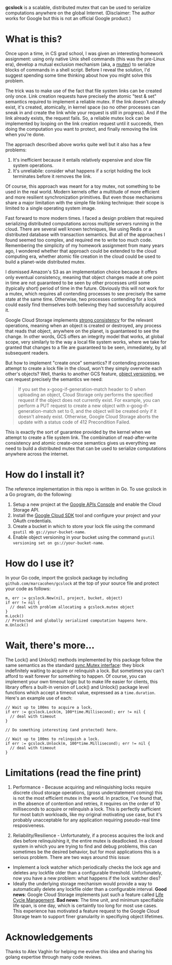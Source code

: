 
**gcslock** is a scalable, distributed mutex that can be used to serialize computations anywhere on the global Internet. (Disclaimer: The author works for Google but this is not an official Google product.)

# What is this?

Once upon a time, in CS grad school, I was given an interesting homework assignment: using only native Unix shell commands (this was the pre-Linux era), develop a mutual exclusion mechanism (aka, a [mutex](https://en.wikipedia.org/wiki/Mutual_exclusion)) to serialize blocks of commands in a shell script. Before I reveal the solution, I'd suggest spending some time thinking about how you might solve this problem.

The trick was to make use of the fact that file system links can be created only once. Link creation requests have precisely the atomic "test & set" semantics required to implement a reliable mutex. If the link doesn't already exist, it's created, atomically, in kernel space (so no other processes can sneak in and create the link while your request is still in progress). And if the link already exists, the request fails. So, a reliable mutex lock can be implemented by looping on the link creation request until it succeeds, then doing the computation you want to protect, and finally removing the link when you're done.

The approach described above works quite well but it also has a few problems:

1. It's inefficient because it entails relatively expensive and slow file system operations.
2. It's unreliabile: consider what happens if a script holding the lock terminates before it removes the link.

Of course, this approach was meant for a toy mutex, not something to be used in the real world. Modern kernels offer a multitude of more efficient and more resilient synchronization primitives. But even those mechanisms share a major limitation with the simple file linking technique: their scope is limited to a single operating system image.

Fast forward to more modern times. I faced a design problem that required serializing distributed computations across multiple servers running in the cloud. There are several well known techniques, like using Redis or a distributed database with transaction semantics. But all of the approaches I found seemed too complex, and required me to write too much code. Remembering the simplicity of my homework assignment from many years ago, I wondered whether that approach could be extended to the cloud computing era, whether atomic file creation in the cloud could be used to build a planet-wide distributed mutex.

I dismissed Amazon's S3 as an implementation choice because it offers only eventual consistency, meaning that object changes made at one point in time are not guaranteed to be seen by other processes until some (typically short) period of time in the future. Obviously this will not work for a mutex, which requires all contending processes to see precisely the same state at the same time. Otherwise, two processes contending for a lock could easily find themselves both believing they had successfully acquired it.

Google Cloud Storage implements [strong consistency](https://cloud.google.com/storage/docs/consistency) for the relevant operations, meaning when an object is created or destroyed, any process that reads that object, anywhere on the planet, is guantanteed to see the change. In other words, GCS offers an integrity model that works, at global scope, very similarly to the way a local file system works, where we take for granted that changes to a file are guaranteed to be seen, immediately, by all subsequent readers.

But how to implement "create once" semantics? If contending processes attempt to create a lock file in the cloud, won't they simply overwrite each other's objects? Well, thanks to another GCS feature, [object versioning](https://cloud.google.com/storage/docs/object-versioning), we can request precisely the semantics we need:

> If you set the x-goog-if-generation-match header to 0 when uploading an object, Cloud Storage only performs the specified request if the object does not currently exist. For example, you can perform a PUT request to create a new object with x-goog-if-generation-match set to 0, and the object will be created only if it doesn't already exist. Otherwise, Google Cloud Storage aborts the update with a status code of 412 Precondition Failed.

This is exactly the sort of guarantee provided by the kernel when we attempt to create a file system link. The combination of read-after-write consistency and atomic create-once semantics gives us everything we need to build a distributed mutex that can be used to serialize computations anywhere across the internet.

# How do I install it?

The reference implementation in this repo is written in Go. To use gcslock in a Go program, do the following:

1. Setup a new project at the [Google APIs Console](https://console.developers.google.com) and enable the Cloud Storage API.
1. Install the [Google Cloud SDK](https://cloud.google.com/sdk/downloads) tool and configure your project and your OAuth credentials.
1. Create a bucket in which to store your lock file using the command `gsutil mb gs://your-bucket-name`.
1. Enable object versioning in your bucket using the command `gsutil versioning set on gs://your-bucket-name`.

# How do I use it?

In your Go code, import the gcslock package by including `github.com/marcacohen/gcslock` at the top of your source file and protect your code as follows:

```
m, err := gcslock.New(nil, project, bucket, object)
if err != nil {
  // deal with problem allocating a gcslock.mutex object
}
m.Lock()
// Protected and globally serialized computation happens here.
m.Unlock()
```

# Wait, there's more...

The Lock() and Unlock() methods implemented by this package follow the same semantics as the standard [sync.Mutex interface](https://golang.org/pkg/sync/): they block indefinitely waiting to acquire or relinquish a lock. But sometimes you can't afford to wait forever for something to happen. Of course, you can implement your own timeout logic but to make life easier for clients, this library offers a built-in version of Lock() and Unlock() package level functions which accept a timeout value, expressed as a `time.duration`. Here's an example use of each:

```
// Wait up to 100ms to acquire a lock.
if err := gcslock.Lock(m, 100*time.Millisecond); err != nil {
  // deal with timeout
}

// Do something interesting (and protected) here.

// Wait up to 100ms to relinquish a lock.
if err := gcslock.Unlock(m, 100*time.Millisecond); err != nil {
  // deal with timeout
}
```

# Limitations (read the fine print)

1. Performance - Because acquiring and relinquishing locks require discrete cloud storage operations, (gross understatement coming) this is not the most efficient mutex in the world. In practice, I've found that, in the absence of contention and retries, it requires on the order of 10 milliseconds to acquire or relinquish a lock. This is perfectly sufficient for most batch workloads, like my original motivating use case, but it's probably unacceptable for any application requiring pseudo-real time resposiveness.

2. Reliability/Resilience - Unfortunately, if a process acquires the lock and dies before relinquishing it, the entire mutex is deadlocked. In a closed system in which you are trying to find and debug problems, this can sometimes be the desired behavior, but for most applications this is a serious problem. There are two ways around this issue:
  * Implement a lock watcher which periodically checks the lock age and deletes any lockfile older than a configurable threshold. Unfortunately, now you have a new problem: what happens if the lock watcher dies?
  * Ideally the underlying storage mechanism would provide a way to automatically delete any lockfile older than a configurable interval. **Good news**: Google Cloud Storage implements just such a feature called [Life Cycle Management](https://cloud.google.com/storage/docs/lifecycle). **Bad news**: The time unit, and minimum specifiable life span, is one day, which is certaintly too long for most use cases. This experience has motivated a feature request to the Google Cloud Storage team to support finer granularity in specifiying object lifetimes.

# Acknowledgements

Thanks to Alex Vaghin for helping me evolve this idea and sharing his golang expertise through many code reviews.
